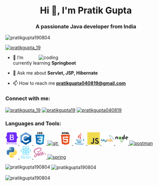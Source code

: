 <h1 align="center">Hi 👋, I'm Pratik Gupta</h1>
<h3 align="center">A passionate Java developer from India</h3>

<p align="left"> <img
        src="https://komarev.com/ghpvc/?username=pratikgupta190804&label=Profile%20views&color=0e75b6&style=flat"
        alt="pratikgupta190804" /> </p>

<p align="left"> <a href="https://twitter.com/pratikgupta_19" target="blank"><img
            src="https://img.shields.io/twitter/follow/pratikgupta_19?logo=twitter&style=for-the-badge"
            alt="pratikgupta_19" /></a> </p>

<img align="right" alt="coding" width="400" src="https://tse3.mm.bing.net/th?id=OIP.gyAMQBdiiAS2YIHtKgJKoAAAAA&pid=Api&P=0&w=300&h=300">

- 🌱 I’m currently learning **Springboot**

- 💬 Ask me about **Servlet, JSP, Hibernate**

- 📫 How to reach me **pratikgupta040819@gmail.com**

<h3 align="left">Connect with me:</h3>
<p align="left">
    <a href="https://twitter.com/pratikgupta_19" target="blank"><img align="center"
            src="https://raw.githubusercontent.com/rahuldkjain/github-profile-readme-generator/master/src/images/icons/Social/twitter.svg"
            alt="pratikgupta_19" height="30" width="40" /></a>
    <a href="https://linkedin.com/in/pratikgupta19" target="blank"><img align="center"
            src="https://raw.githubusercontent.com/rahuldkjain/github-profile-readme-generator/master/src/images/icons/Social/linked-in-alt.svg"
            alt="pratikgupta19" height="30" width="40" /></a>
    <a href="https://www.leetcode.com/pratikgupta040819" target="blank"><img align="center"
            src="https://raw.githubusercontent.com/rahuldkjain/github-profile-readme-generator/master/src/images/icons/Social/leet-code.svg"
            alt="pratikgupta040819" height="30" width="40" /></a>
</p>

<h3 align="left">Languages and Tools:</h3>
<p align="left"> <a href="https://getbootstrap.com" target="_blank" rel="noreferrer"> <img
            src="https://raw.githubusercontent.com/devicons/devicon/master/icons/bootstrap/bootstrap-plain-wordmark.svg"
            alt="bootstrap" width="40" height="40" /> </a> <a href="https://www.cprogramming.com/" target="_blank"
        rel="noreferrer"> <img src="https://raw.githubusercontent.com/devicons/devicon/master/icons/c/c-original.svg"
            alt="c" width="40" height="40" /> </a> <a href="https://www.w3schools.com/css/" target="_blank"
        rel="noreferrer"> <img
            src="https://raw.githubusercontent.com/devicons/devicon/master/icons/css3/css3-original-wordmark.svg"
            alt="css3" width="40" height="40" /> </a> <a href="https://git-scm.com/" target="_blank" rel="noreferrer">
        <img src="https://www.vectorlogo.zone/logos/git-scm/git-scm-icon.svg" alt="git" width="40" height="40" /> </a>
    <a href="https://www.w3.org/html/" target="_blank" rel="noreferrer"> <img
            src="https://raw.githubusercontent.com/devicons/devicon/master/icons/html5/html5-original-wordmark.svg"
            alt="html5" width="40" height="40" /> </a> <a href="https://www.java.com" target="_blank" rel="noreferrer">
        <img src="https://raw.githubusercontent.com/devicons/devicon/master/icons/java/java-original.svg" alt="java"
            width="40" height="40" /> </a> <a href="https://developer.mozilla.org/en-US/docs/Web/JavaScript"
        target="_blank" rel="noreferrer"> <img
            src="https://raw.githubusercontent.com/devicons/devicon/master/icons/javascript/javascript-original.svg"
            alt="javascript" width="40" height="40" /> </a> <a href="https://www.mysql.com/" target="_blank"
        rel="noreferrer"> <img
            src="https://raw.githubusercontent.com/devicons/devicon/master/icons/mysql/mysql-original-wordmark.svg"
            alt="mysql" width="40" height="40" /> </a> <a href="https://nodejs.org" target="_blank" rel="noreferrer">
        <img src="https://raw.githubusercontent.com/devicons/devicon/master/icons/nodejs/nodejs-original-wordmark.svg"
            alt="nodejs" width="40" height="40" /> </a> <a href="https://postman.com" target="_blank" rel="noreferrer">
        <img src="https://www.vectorlogo.zone/logos/getpostman/getpostman-icon.svg" alt="postman" width="40"
            height="40" /> </a> <a href="https://www.python.org" target="_blank" rel="noreferrer"> <img
            src="https://raw.githubusercontent.com/devicons/devicon/master/icons/python/python-original.svg"
            alt="python" width="40" height="40" /> </a> <a href="https://reactjs.org/" target="_blank" rel="noreferrer">
        <img src="https://raw.githubusercontent.com/devicons/devicon/master/icons/react/react-original-wordmark.svg"
            alt="react" width="40" height="40" /> </a> <a href="https://sass-lang.com" target="_blank" rel="noreferrer">
        <img src="https://raw.githubusercontent.com/devicons/devicon/master/icons/sass/sass-original.svg" alt="sass"
            width="40" height="40" /> </a> <a href="https://spring.io/" target="_blank" rel="noreferrer"> <img
            src="https://www.vectorlogo.zone/logos/springio/springio-icon.svg" alt="spring" width="40" height="40" />
    </a> </p>

<p><img align="left"
        src="https://github-readme-stats.vercel.app/api/top-langs?username=pratikgupta190804&show_icons=true&locale=en&layout=compact"
        alt="pratikgupta190804" /></p>

<p>&nbsp;<img align="center"
        src="https://github-readme-stats.vercel.app/api?username=pratikgupta190804&show_icons=true&locale=en"
        alt="pratikgupta190804" /></p>

<p><img align="center" src="https://github-readme-streak-stats.herokuapp.com/?user=pratikgupta190804&"
        alt="pratikgupta190804" /></p>
